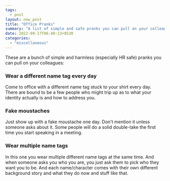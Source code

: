 ```yaml
---
tags:
  - post
layout: new_post
title: "Office Pranks"
summary: "A list of simple and safe pranks you can pull on your colleagues."
date: 2022-09-17T06:40:13+0530
categories:
  - "miscellaneous"
---
```


These are a bunch of simple and harmless (especially HR safe) pranks you can pull on your colleagues:

### Wear a different name tag every day

Come to office with a different name tag stuck to your shirt every day. There are bound to be a few people who might trip up as to what your identity actually is and how to address you.

### Fake moustaches

Just show up with a fake moustache one day. Don't mention it unless someone asks about it. Some people will do a solid double-take the first time you start speaking in a meeting.

### Wear multiple name tags

In this one you wear multiple different name tags at the same time. And when someone asks you who you are, you just ask them to pick who they want you to be. And each name/character comes with their own different background story and what they do now and stuff like that.
